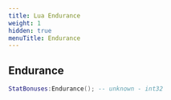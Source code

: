 ```yaml
---
title: Lua Endurance
weight: 1
hidden: true
menuTitle: Endurance
---
```

## Endurance
```lua
StatBonuses:Endurance(); -- unknown - int32
```